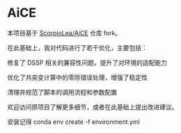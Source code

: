 # AiCE

本项目基于 [ScorpioLea/AiCE](https://github.com/ScorpioLea/AiCE) 仓库 fork。

在此基础上，我对代码进行了若干优化，主要包括：

修复了 DSSP 相关的兼容性问题，提升了对环境的适配能力

优化了共突变计算中的零除错误处理，增强了稳定性

清理并规范了脚本的调用流程和参数配置

欢迎访问原项目了解更多细节，或者在此基础上提出改进建议。

安装记得 conda env create -f environment.yml

